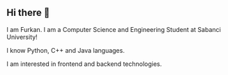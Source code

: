 ## Hi there 👋

I am Furkan. I am a Computer Science and Engineering Student at Sabanci University!

I know Python, C++ and Java languages.

I am interested in frontend and backend technologies.

<!--
**Furkyleon/Furkyleon** is a ✨ _special_ ✨ repository because its `README.md` (this file) appears on your GitHub profile.

Here are some ideas to get you started:

- 🔭 I’m currently working on ...
- 🌱 I’m currently learning ...
- 👯 I’m looking to collaborate on ...
- 🤔 I’m looking for help with ...
- 💬 Ask me about ...
- 📫 How to reach me: ...
- 😄 Pronouns: ...
- ⚡ Fun fact: ...
-->
